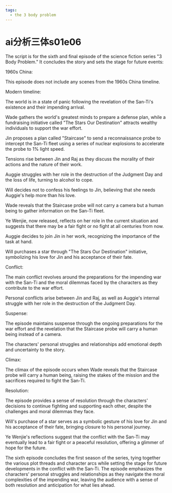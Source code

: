 ```yaml
---
tags:
  - the 3 body problem
---
```

# ai分析三体s01e06

The script is for the sixth and final episode of the science fiction series "3 Body Problem." It concludes the story and sets the stage for future events:

1960s China:

This episode does not include any scenes from the 1960s China timeline.

Modern timeline:

The world is in a state of panic following the revelation of the San-Ti's existence and their impending arrival.

Wade gathers the world's greatest minds to prepare a defense plan, while a fundraising initiative called "The Stars Our Destination" attracts wealthy individuals to support the war effort.

Jin proposes a plan called "Staircase" to send a reconnaissance probe to intercept the San-Ti fleet using a series of nuclear explosions to accelerate the probe to 1% light speed.

Tensions rise between Jin and Raj as they discuss the morality of their actions and the nature of their work.

Auggie struggles with her role in the destruction of the Judgment Day and the loss of life, turning to alcohol to cope.

Will decides not to confess his feelings to Jin, believing that she needs Auggie's help more than his love.

Wade reveals that the Staircase probe will not carry a camera but a human being to gather information on the San-Ti fleet.

Ye Wenjie, now released, reflects on her role in the current situation and suggests that there may be a fair fight or no fight at all centuries from now.

Auggie decides to join Jin in her work, recognizing the importance of the task at hand.

Will purchases a star through "The Stars Our Destination" initiative, symbolizing his love for Jin and his acceptance of their fate.

Conflict:

The main conflict revolves around the preparations for the impending war with the San-Ti and the moral dilemmas faced by the characters as they contribute to the war effort.

Personal conflicts arise between Jin and Raj, as well as Auggie's internal struggle with her role in the destruction of the Judgment Day.

Suspense:

The episode maintains suspense through the ongoing preparations for the war effort and the revelation that the Staircase probe will carry a human being instead of a camera.

The characters' personal struggles and relationships add emotional depth and uncertainty to the story.

Climax:

The climax of the episode occurs when Wade reveals that the Staircase probe will carry a human being, raising the stakes of the mission and the sacrifices required to fight the San-Ti.

Resolution:

The episode provides a sense of resolution through the characters' decisions to continue fighting and supporting each other, despite the challenges and moral dilemmas they face.

Will's purchase of a star serves as a symbolic gesture of his love for Jin and his acceptance of their fate, bringing closure to his personal journey.

Ye Wenjie's reflections suggest that the conflict with the San-Ti may eventually lead to a fair fight or a peaceful resolution, offering a glimmer of hope for the future.

The sixth episode concludes the first season of the series, tying together the various plot threads and character arcs while setting the stage for future developments in the conflict with the San-Ti. The episode emphasizes the characters' personal struggles and relationships as they navigate the moral complexities of the impending war, leaving the audience with a sense of both resolution and anticipation for what lies ahead.